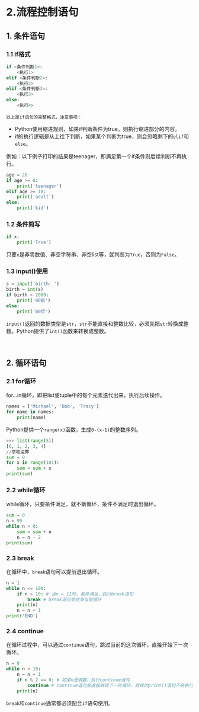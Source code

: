 # 2.流程控制语句

## 1. 条件语句

### 1.1 if格式

```python
if <条件判断1>:
    <执行1>
elif <条件判断2>:
    <执行2>
elif <条件判断3>:
    <执行3>
else:
    <执行4>
```

	以上是if语句的完整格式，注意事项：

* Python使用缩进规则，如果if判断条件为true，则执行缩进部分的内容。
* if的执行逻辑是从上往下判断，如果某个判断为true，则会忽略剩下的`elif`​和`else`​。

例如：以下例子打印的结果是teenager，即满足第一个if条件则后续判断不再执行。

```Python
age = 20
if age >= 6:
    print('teenager')
elif age >= 18:
    print('adult')
else:
    print('kid')
```

### 1.2 条件简写

```python
if x:
    print('True')
```

只要`x`​是非零数值、非空字符串、非空list等，就判断为`True`​，否则为`False`​。

### 1.3 input()使用

```python
s = input('birth: ')
birth = int(s)
if birth < 2000:
    print('00前')
else:
    print('00后')
```

​`input()`​返回的数据类型是`str`​，`str`​不能直接和整数比较，必须先把`str`​转换成整数。Python提供了`int()`​函数来转换成整数。

‍

## 2. 循环语句

### 2.1 for循环

for...in循环，即把list或tuple中的每个元素迭代出来，执行后续操作。

```python
names = ['Michael', 'Bob', 'Tracy']
for name in names:
    print(name)
```

Python提供一个`range(x)`​函数，生成`0-(x-1)`​的整数序列。

```python
>>> list(range(5))
[0, 1, 2, 3, 4]
//求和运算
sum = 0
for x in range(101):
    sum = sum + x
print(sum)
```

### 2.2 while循环

while循环，只要条件满足，就不断循环，条件不满足时退出循环。

```python
sum = 0
n = 99
while n > 0:
    sum = sum + n
    n = n - 2
print(sum)
```

### 2.3 break

在循环中，`break`​语句可以提前退出循环。

```python
n = 1
while n <= 100:
    if n > 10: # 当n = 11时，条件满足，执行break语句
        break # break语句会结束当前循环
    print(n)
    n = n + 1
print('END')
```

### 2.4 continue

在循环过程中，可以通过`continue`​语句，跳过当前的这次循环，直接开始下一次循环。

```python
n = 0
while n < 10:
    n = n + 1
    if n % 2 == 0: # 如果n是偶数，执行continue语句
        continue # continue语句会直接继续下一轮循环，后续的print()语句不会执行
    print(n)
```

​`break`​和`continue`​通常都必须配合`if`​语句使用。

‍
